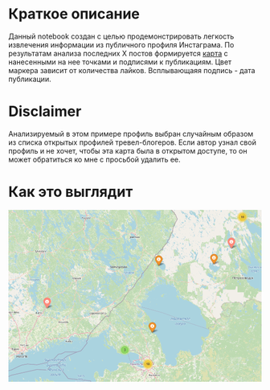 # Краткое описание
Данный notebook создан с целью продемонстрировать легкость извлечения информации из публичного профиля Инстаграма.
По результатам анализа последних Х постов формируется [карта](map.html) с нанесенными на нее точками и подписями к публикациям. Цвет маркера зависит от количества лайков. Всплывающаяя подпись - дата публикации.

# Disclaimer
Анализируемый в этом примере профиль выбран случайным образом из списка открытых профилей тревел-блогеров. 
Если автор узнал свой профиль и не хочет, чтобы эта карта была в открытом доступе, то он может обратиться ко мне с просьбой удалить ее.

# Как это выглядит
![preview](preview.PNG)

